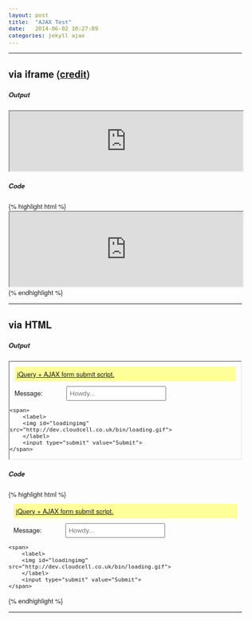 ```yaml
---
layout: post
title:  "AJAX Test"
date:   2014-06-02 10:27:09
categories: jekyll ajax
---
```


<hr>


<h2>via iframe (<a href="http://jsfiddle.net/clickthelink/Uwcuz/">credit</a>)</h2>
<h5>Output</h5>
<iframe src="http://fiddle.jshell.net/clickthelink/Uwcuz/1/show/light/" kwframeid="1" style="height: 120px;width: 100%"></iframe>
<h5>Code</h5>
{% highlight html %}
<iframe src="http://fiddle.jshell.net/clickthelink/Uwcuz/1/show/light/" 
kwframeid="1" 
style="height: 150px;width: 100%">
</iframe>
{% endhighlight %}

<br>
<hr>


<h2>via HTML</h2>
<h5>Output</h5>
<head>

  <meta http-equiv="content-type" content="text/html; charset=UTF-8">
  <title>jQuery AJAX - jsFiddle demo by clickthelink</title>
  <script type="text/javascript" src="http://code.jquery.com/jquery-1.8.3.js">
  </script>
  <link rel="stylesheet" type="text/css" 
  href="http://fiddle.jshell.net/css/normalize.css">
  <link rel="stylesheet" type="text/css" 
  href="http://fiddle.jshell.net/css/result-light.css">

<style type="text/css">
body{
    font-family: 'Raleway', 'Helvetica Neue', 'Arial', sans-serif;
    font-size: 13px;       
}
form span{  
    display: block;
    margin: 10px;
}
label{
    display: inline-block;
    width: 100px;     
}
input[type="text"]{
    border: 1px soild #ccc;
    width: 200px;
    padding: 5px;
}
input[type="submit"]{
     padding: 5px 15px;       
}
span#result{
    padding: 5px;
    background: #ff9;        
}
img#loadingimg{
    display: none;                   
}
</style>
  


<script type="text/javascript">//<![CDATA[ 

$(document).ready(function(e) {
    
    $("form[ajax=true]").submit(function(e) {
        
        e.preventDefault();
        
        var form_data = $(this).serialize();
        var form_url = $(this).attr("action");
        var form_method = $(this).attr("method").toUpperCase();
        
        $("#loadingimg").show();
        
        $.ajax({
            url: form_url, 
            type: form_method,      
            data: form_data,     
            cache: false,
            success: function(returnhtml){                          
                $("#result").html(returnhtml); 
                $("#loadingimg").hide();                    
            }           
        });    
        
    });
    
});
//]]>  

</script>

</head>

<body>

  <form method="post" action="/echo/html/" ajax="true" style="border: 2px inset">
    <span id="result">
    	<a href="http://wp.me/p2O9K2-b">
    	jQuery + AJAX form submit script.
    	</a>
    </span>
    <span>        
        <label>
        Message: 
        </label>
        <input type="text" name="html" placeholder="Howdy...">
    </span>
    
    <span>
        <label>
        <img id="loadingimg" src="http://dev.cloudcell.co.uk/bin/loading.gif">
        </label>
        <input type="submit" value="Submit">      
    </span>
</form>

</body>
<h5>Code</h5>
{% highlight html %}
<head>

  <meta http-equiv="content-type" content="text/html; charset=UTF-8">
  <title>jQuery AJAX - jsFiddle demo by clickthelink</title>
  <script type="text/javascript" src="http://code.jquery.com/jquery-1.8.3.js">
  </script>
  <link rel="stylesheet" type="text/css" 
  href="http://fiddle.jshell.net/css/normalize.css">
  <link rel="stylesheet" type="text/css" 
  href="http://fiddle.jshell.net/css/result-light.css">

<style type="text/css">
body{
    font-family: 'Raleway', 'Helvetica Neue', 'Arial', sans-serif;
    font-size: 13px;       
}
form span{  
    display: block;
    margin: 10px;
}
label{
    display: inline-block;
    width: 100px;     
}
input[type="text"]{
    border: 1px soild #ccc;
    width: 200px;
    padding: 5px;
}
input[type="submit"]{
     padding: 5px 15px;       
}
span#result{
    padding: 5px;
    background: #ff9;        
}
img#loadingimg{
    display: none;                   
}
</style>
  


<script type="text/javascript">//<![CDATA[ 

$(document).ready(function(e) {
    
    $("form[ajax=true]").submit(function(e) {
        
        e.preventDefault();
        
        var form_data = $(this).serialize();
        var form_url = $(this).attr("action");
        var form_method = $(this).attr("method").toUpperCase();
        
        $("#loadingimg").show();
        
        $.ajax({
            url: form_url, 
            type: form_method,      
            data: form_data,     
            cache: false,
            success: function(returnhtml){                          
                $("#result").html(returnhtml); 
                $("#loadingimg").hide();                    
            }           
        });    
        
    });
    
});
//]]>  

</script>

</head>

<body>

  <form method="post" action="/echo/html/" ajax="true">
    <span id="result">
    	<a href="http://wp.me/p2O9K2-b">
    	jQuery + AJAX form submit script.
    	</a>
    </span>
    <span>        
        <label>
        Message: 
        </label>
        <input type="text" name="html" placeholder="Howdy...">
    </span>
    
    <span>
        <label>
        <img id="loadingimg" src="http://dev.cloudcell.co.uk/bin/loading.gif">
        </label>
        <input type="submit" value="Submit">      
    </span>
</form>

</body>
{% endhighlight %}

<br>
<hr>


[jekyll-gh]: https://github.com/jekyll/jekyll
[jekyll]:    http://jekyllrb.com
